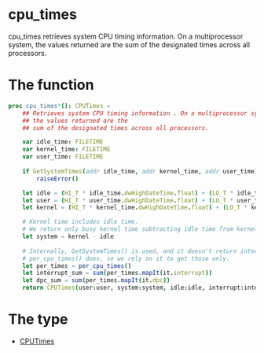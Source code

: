 # cpu_times

cpu_times retrieves system CPU timing information.
On a multiprocessor system, the values returned are the
sum of the designated times across all processors.

# The function

```nim
proc cpu_times*(): CPUTimes = 
    ## Retrieves system CPU timing information . On a multiprocessor system, 
    ## the values returned are the
    ## sum of the designated times across all processors.

    var idle_time: FILETIME
    var kernel_time: FILETIME
    var user_time: FILETIME
    
    if GetSystemTimes(addr idle_time, addr kernel_time, addr user_time).bool == false:
        raiseError()

    let idle = (HI_T * idle_time.dwHighDateTime.float) + (LO_T * idle_time.dwLowDateTime.float)
    let user = (HI_T * user_time.dwHighDateTime.float) + (LO_T * user_time.dwLowDateTime.float)
    let kernel = (HI_T * kernel_time.dwHighDateTime.float) + (LO_T * kernel_time.dwLowDateTime.float)

    # Kernel time includes idle time.
    # We return only busy kernel time subtracting idle time from kernel time.
    let system = kernel - idle
    
    # Internally, GetSystemTimes() is used, and it doesn't return interrupt and dpc times. 
    # per_cpu_times() does, so we rely on it to get those only.
    let per_times = per_cpu_times()
    let interrupt_sum = sum(per_times.mapIt(it.interrupt))
    let dpc_sum = sum(per_times.mapIt(it.dpc))
    return CPUTimes(user:user, system:system, idle:idle, interrupt:interrupt_sum, dpc:dpc_sum)
```

# The type

- [CPUTimes](../types/CPUTimes.md)